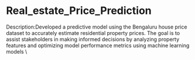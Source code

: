 # Real_estate_Price_Prediction
Description:Developed a predictive model using the Bengaluru house price dataset to accurately estimate residential property prices. The goal is to assist stakeholders in making informed decisions by analyzing property features and optimizing model performance metrics using machine learning models \\

